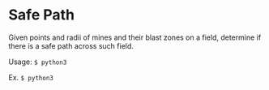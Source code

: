 # Safe Path
Given points and radii of mines and their blast zones on a field, determine if there is a safe path across such field.

Usage: `$ python3`

Ex. `$ python3`
